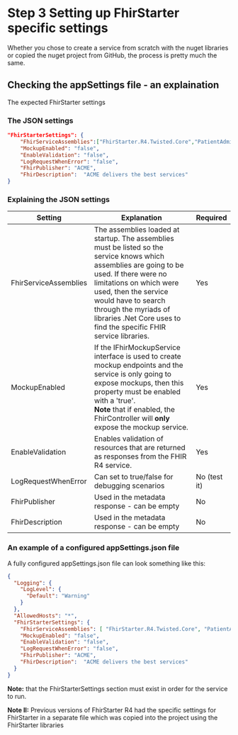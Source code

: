 # Step 3 Setting up FhirStarter specific settings

Whether you chose to create a service from scratch with the nuget libraries or copied the nuget project from GitHub, the process is pretty much the same.

## Checking the appSettings file - an explaination

The expected FhirStarter settings 

### The JSON settings

```json
"FhirStarterSettings": {
    "FhirServiceAssemblies":["FhirStarter.R4.Twisted.Core","PatientAdministration.Person.Lib" ],
    "MockupEnabled": "false",
    "EnableValidation": "false",
    "LogRequestWhenError": "false",
    "FhirPublisher": "ACME",
    "FhirDescription":  "ACME delivers the best services" 
}
```

### Explaining the JSON settings

| Setting               | Explanation                                                  | Required     |
| --------------------- | ------------------------------------------------------------ | ------------ |
| FhirServiceAssemblies | The assemblies loaded at startup. The assemblies must be listed so the service knows which assemblies are going to be used. If there were no limitations on which were used, then the service would have to search through the myriads of libraries .Net Core uses to find the specific FHIR service libraries. | Yes          |
| MockupEnabled         | If the IFhirMockupService interface is used to create mockup endpoints and the service is only going to expose mockups, then this property must be enabled with a 'true'. <br />**Note** that if enabled, the FhirController will **only** expose the mockup service. | Yes          |
| EnableValidation      | Enables validation of resources that are returned as responses from the FHIR R4 service. | Yes          |
| LogRequestWhenError   | Can set to true/false for debugging scenarios                | No (test it) |
| FhirPublisher         | Used in the metadata response - can be empty                 | No           |
| FhirDescription       | Used in the metadata response - can be empty                 | No           |

### An example of a configured appSettings.json file
A fully configured appSettings.json file can look something like this:

```json
{
  "Logging": {
    "LogLevel": {
      "Default": "Warning"
    }
  },
  "AllowedHosts": "*",
  "FhirStarterSettings": {
    "FhirServiceAssemblies": [ "FhirStarter.R4.Twisted.Core", "PatientAdministration.Person.Lib" ],
    "MockupEnabled": "false",
    "EnableValidation": "false",
    "LogRequestWhenError": "false",
    "FhirPublisher": "ACME",
    "FhirDescription":  "ACME delivers the best services" 
  }
}
```

**Note:** that the FhirStarterSettings section must exist in order for the service to run.

**Note II:** Previous versions of FhirStarter R4 had the specific settings for FhirStarter in a separate file which was copied into the project using the FhirStarter libraries